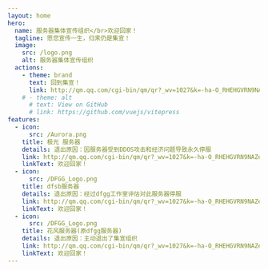 ```yaml
---
layout: home
hero:
  name: 服务器集体宣传组织</br>欢迎回家！
  tagline: 愿您宣传一生，归来仍是集宣！
  image:
    src: /logo.png
    alt: 服务器集体宣传组织
  actions:
    - theme: brand
      text: 回到集宣！
      link: http://qm.qq.com/cgi-bin/qm/qr?_wv=1027&k=-ha-O_RHEHGVRN9NAZem0ERNmHe7T51C&authKey=1Xb0FkaaJ1VwawDAZQIDz4eGFi6I32VMj6zN5pMgusmRBq%2FDhipJirNgXqHgQ51W&noverify=0&group_code=715969715
    # - theme: alt
      # text: View on GitHub
      # link: https://github.com/vuejs/vitepress
features:
  - icon:
      src: /Aurora.png
    title: 极光 服务器
    details: 退出原因：因服务器受到DDOS攻击和经济问题导致永久停服
    link: http://qm.qq.com/cgi-bin/qm/qr?_wv=1027&k=-ha-O_RHEHGVRN9NAZem0ERNmHe7T51C&authKey=1Xb0FkaaJ1VwawDAZQIDz4eGFi6I32VMj6zN5pMgusmRBq%2FDhipJirNgXqHgQ51W&noverify=0&group_code=715969715
    linkText: 欢迎回家！
  - icon:
      src: /DFGG_Logo.png
    title: dfsb服务器
    details: 退出原因：经过dfgg工作室评估对此服务器停服
    link: http://qm.qq.com/cgi-bin/qm/qr?_wv=1027&k=-ha-O_RHEHGVRN9NAZem0ERNmHe7T51C&authKey=1Xb0FkaaJ1VwawDAZQIDz4eGFi6I32VMj6zN5pMgusmRBq%2FDhipJirNgXqHgQ51W&noverify=0&group_code=715969715
    linkText: 欢迎回家！
  - icon:
      src: /DFGG_Logo.png
    title: 花风服务器(原dfgg服务器)
    details: 退出原因：主动退出了集宣组织
    link: http://qm.qq.com/cgi-bin/qm/qr?_wv=1027&k=-ha-O_RHEHGVRN9NAZem0ERNmHe7T51C&authKey=1Xb0FkaaJ1VwawDAZQIDz4eGFi6I32VMj6zN5pMgusmRBq%2FDhipJirNgXqHgQ51W&noverify=0&group_code=715969715
    linkText: 欢迎回家！
---
```

